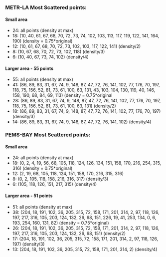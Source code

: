 ### METR-LA Most Scattered points:

#### Small area
- 24: all points (density at max)
- 18: (10, 40, 61, 67, 68, 70, 72, 73, 74, 102, 103, 113, 117, 119, 122, 141, 164, 190) (density = 0.75*original)
- 12: (10, 61, 67, 68, 70, 72, 73, 102, 103, 117, 122, 141) (density/2)
- 8: (10, 67, 68, 70, 72, 73, 102, 118) (density/3)
- 6: (10, 40, 67, 73, 74, 102) (density/4)

#### Larger area - 55 points
- 55: all points (density at max)
- 41: (86, 89, 83, 31, 67, 74, 9, 148, 87, 47, 72, 76, 141, 102, 77, 176, 70, 197, 118, 75, 156, 52, 81, 73, 61, 100, 63, 131,  43, 103, 104, 130, 119, 40, 146, 158, 190, 68, 84, 69, 113) (density = 0.75*original
- 28: (86, 89, 83, 31, 67, 74, 9, 148, 87, 47, 72, 76, 141, 102, 77, 176, 70, 197, 118, 75, 156, 52, 81, 73, 61, 100, 63, 131) (density/2)
- 18: (86, 89, 83, 31, 67, 74, 9, 148, 87, 47, 72, 76, 141, 102, 77, 176, 70, 197) (density/3)
- 14: (86, 89, 83, 31, 67, 74, 9, 148, 87, 47, 72, 76, 141, 102) (density/4)

### PEMS-BAY Most Scattered points:
#### Small area
- 24: all points (density at max)
- 18: (0, 2, 4, 19, 56, 68, 105, 118, 124, 126, 134, 151, 158, 170, 216, 254, 315, 316) (density = 0.75*original)
- 12: (2, 19, 68, 105, 118, 124, 151, 158, 170, 216, 315, 316)
- 8: (0, 2, 105, 118, 158, 216, 316, 317) (density/3)
- 6: (105, 118, 126, 151, 217, 315) (density/4)

#### Larger area - 51 points
- 51: all points (density at max)
- 38: (204, 18, 191, 102, 36, 205, 315, 72, 158, 171, 201, 314, 2, 97,
  118, 126, 197, 217, 316, 105, 203, 124, 132, 26, 68, 151, 226, 19,
  41, 253, 134, 0, 6, 193, 254, 160, 131, 82) (density = 0.75*original)
- 26: (204, 18, 191, 102, 36, 205, 315, 72, 158, 171, 201, 314, 2, 97,
  118, 126, 197, 217, 316, 105, 203, 124, 132, 26, 68, 151) (density/2)
- 17: (204, 18, 191, 102, 36, 205, 315, 72, 158, 171, 201, 314, 2, 97, 118,
  126, 197) (density/3)
- 13: (204, 18, 191, 102, 36, 205, 315, 72, 158, 171, 201, 314, 2) (density/4)